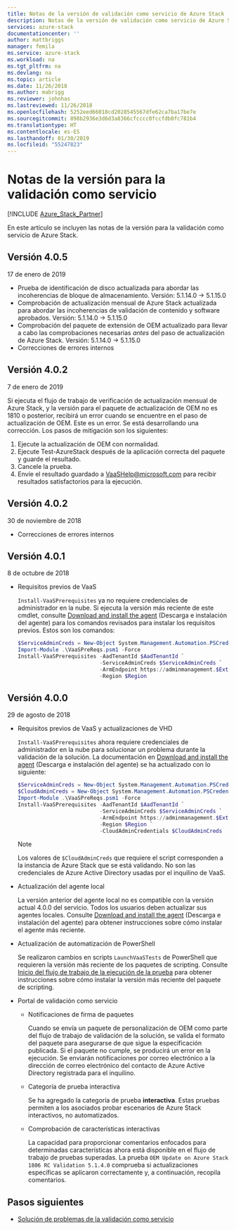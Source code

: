 ```yaml
---
title: Notas de la versión de validación como servicio de Azure Stack | Microsoft Docs
description: Notas de la versión de validación como servicio de Azure Stack.
services: azure-stack
documentationcenter: ''
author: mattbriggs
manager: femila
ms.service: azure-stack
ms.workload: na
ms.tgt_pltfrm: na
ms.devlang: na
ms.topic: article
ms.date: 11/26/2018
ms.author: mabrigg
ms.reviewer: johnhas
ms.lastreviewed: 11/26/2018
ms.openlocfilehash: 5252eed66018cd2028545567dfe62ca7ba17be7e
ms.sourcegitcommit: 898b2936e3d6d3a8366cfcccc0fccfdb0fc781b4
ms.translationtype: HT
ms.contentlocale: es-ES
ms.lasthandoff: 01/30/2019
ms.locfileid: "55247823"
---
```

# <a name="release-notes-for-validation-as-a-service"></a>Notas de la versión para la validación como servicio

[!INCLUDE [Azure_Stack_Partner](./includes/azure-stack-partner-appliesto.md)]

En este artículo se incluyen las notas de la versión para la validación como servicio de Azure Stack.

## <a name="version-405"></a>Versión 4.0.5
17 de enero de 2019

-  Prueba de identificación de disco actualizada para abordar las incoherencias de bloque de almacenamiento. Versión: 5.1.14.0  -> 5.1.15.0
-  Comprobación de actualización mensual de Azure Stack actualizada para abordar las incoherencias de validación de contenido y software aprobados. Versión: 5.1.14.0  -> 5.1.15.0
-  Comprobación del paquete de extensión de OEM actualizado para llevar a cabo las comprobaciones necesarias *antes* del paso de actualización de Azure Stack. Versión: 5.1.14.0  -> 5.1.15.0
-  Correcciones de errores internos



## <a name="version-402"></a>Versión 4.0.2

7 de enero de 2019

Si ejecuta el flujo de trabajo de verificación de actualización mensual de Azure Stack, y la versión para el paquete de actualización de OEM no es 1810 o posterior, recibirá un error cuando se encuentre en el paso de actualización de OEM. Este es un error. Se está desarrollando una corrección. Los pasos de mitigación son los siguientes:

1.  Ejecute la actualización de OEM con normalidad.
2.  Ejecute Test-AzureStack después de la aplicación correcta del paquete y guarde el resultado.
3.  Cancele la prueba.
4.  Envíe el resultado guardado a VaaSHelp@microsoft.com para recibir resultados satisfactorios para la ejecución.

## <a name="version-402"></a>Versión 4.0.2

30 de noviembre de 2018

- Correcciones de errores internos

## <a name="version-401"></a>Versión 4.0.1

8 de octubre de 2018

- Requisitos previos de VaaS

    `Install-VaaSPrerequisites` ya no requiere credenciales de administrador en la nube. Si ejecuta la versión más reciente de este cmdlet, consulte [Download and install the agent](azure-stack-vaas-local-agent.md#download-and-install-the-agent) (Descarga e instalación del agente) para los comandos revisados para instalar los requisitos previos. Estos son los comandos:

    ```PowerShell
    $ServiceAdminCreds = New-Object System.Management.Automation.PSCredential "<aadServiceAdminUser>", (ConvertTo-SecureString "<aadServiceAdminPassword>" -AsPlainText -Force)
    Import-Module .\VaaSPreReqs.psm1 -Force
    Install-VaaSPrerequisites -AadTenantId $AadTenantId `
                              -ServiceAdminCreds $ServiceAdminCreds `
                              -ArmEndpoint https://adminmanagement.$ExternalFqdn `
                              -Region $Region
    ```

## <a name="version-400"></a>Versión 4.0.0

29 de agosto de 2018

- Requisitos previos de VaaS y actualizaciones de VHD

    `Install-VaaSPrerequisites` ahora requiere credenciales de administrador en la nube para solucionar un problema durante la validación de la solución. La documentación en [Download and install the agent](azure-stack-vaas-local-agent.md#download-and-install-the-agent) (Descarga e instalación del agente) se ha actualizado con lo siguiente:

    ```PowerShell
    $ServiceAdminCreds = New-Object System.Management.Automation.PSCredential "<aadServiceAdminUser>", (ConvertTo-SecureString "<aadServiceAdminPassword>" -AsPlainText -Force)
    $CloudAdminCreds = New-Object System.Management.Automation.PSCredential "<cloudAdminDomain\username>", (ConvertTo-SecureString "<cloudAdminPassword>" -AsPlainText -Force)
    Import-Module .\VaaSPreReqs.psm1 -Force
    Install-VaaSPrerequisites -AadTenantId $AadTenantId `
                              -ServiceAdminCreds $ServiceAdminCreds `
                              -ArmEndpoint https://adminmanagement.$ExternalFqdn `
                              -Region $Region `
                              -CloudAdminCredentials $CloudAdminCreds
    ```
    > [!NOTE]
    > Los valores de `$CloudAdminCreds` que requiere el script corresponden a la instancia de Azure Stack que se está validando. No son las credenciales de Azure Active Directory usadas por el inquilino de VaaS.

- Actualización del agente local

    La versión anterior del agente local no es compatible con la versión actual 4.0.0 del servicio. Todos los usuarios deben actualizar sus agentes locales. Consulte [Download and install the agent](azure-stack-vaas-local-agent.md#download-and-install-the-agent) (Descarga e instalación del agente) para obtener instrucciones sobre cómo instalar el agente más reciente.

- Actualización de automatización de PowerShell

    Se realizaron cambios en scripts `LaunchVaaSTests` de PowerShell que requieren la versión más reciente de los paquetes de scripting. Consulte [Inicio del flujo de trabajo de la ejecución de la prueba](azure-stack-vaas-automate-with-powershell.md#launch-the-test-pass-workflow) para obtener instrucciones sobre cómo instalar la versión más reciente del paquete de scripting.

- Portal de validación como servicio

  - Notificaciones de firma de paquetes

    Cuando se envía un paquete de personalización de OEM como parte del flujo de trabajo de validación de la solución, se valida el formato del paquete para asegurarse de que sigue la especificación publicada. Si el paquete no cumple, se producirá un error en la ejecución. Se enviarán notificaciones por correo electrónico a la dirección de correo electrónico del contacto de Azure Active Directory registrada para el inquilino.

  - Categoría de prueba interactiva

    Se ha agregado la categoría de prueba **interactiva**. Estas pruebas permiten a los asociados probar escenarios de Azure Stack interactivos, no automatizados.

  - Comprobación de características interactivas

    La capacidad para proporcionar comentarios enfocados para determinadas características ahora está disponible en el flujo de trabajo de pruebas superadas. La prueba `OEM Update on Azure Stack 1806 RC Validation 5.1.4.0` comprueba si actualizaciones específicas se aplicaron correctamente y, a continuación, recopila comentarios.

## <a name="next-steps"></a>Pasos siguientes

- [Solución de problemas de la validación como servicio](azure-stack-vaas-troubleshoot.md)
